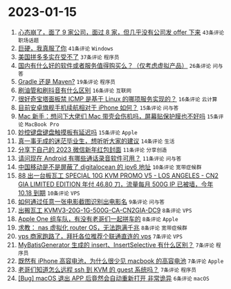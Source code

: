 # 2023-01-15

1. [心态崩了，面了 9 家公司，面过 8 家，但几乎没有公司发 offer 下来](https://www.v2ex.com/t/909005) `43条评论` `职场话题`
1. [巨硬，我真服了你](https://www.v2ex.com/t/909010) `41条评论` `Windows`
1. [美国拼多多实在受不了](https://www.v2ex.com/t/908994) `37条评论` `程序员`
1. [国内有什么好的软件或者服务值得购买么？（仅考虑虚拟产品）](https://www.v2ex.com/t/908998) `26条评论` `问与答`
1. [Gradle 还是 Maven?](https://www.v2ex.com/t/909047) `19条评论` `程序员`
1. [刷油管和刷抖音有什么区别](https://www.v2ex.com/t/909034) `16条评论` `互联网`
1. [很好奇宝塔面板禁 ICMP 是基于 Linux 的哪项服务实现的？](https://www.v2ex.com/t/909019) `16条评论` `云计算`
1. [目前安卓旗舰手机续航相对于 iPhone 如何？](https://www.v2ex.com/t/909044) `15条评论` `问与答`
1. [Mac 新手：想问下大佬们 Mac 带壳会伤机吗，屏幕贴保护膜也不好吗](https://www.v2ex.com/t/909039) `15条评论` `MacBook Pro`
1. [妙控键盘键盘触摸板有延迟吗](https://www.v2ex.com/t/908997) `15条评论` `Apple`
1. [真一事无成的迷茫毕业生，想听听大家的建议](https://www.v2ex.com/t/909070) `14条评论` `生活`
1. [分享下自己的 2023 微信新年红包封面](https://www.v2ex.com/t/909063) `11条评论` `分享创造`
1. [请问现在 Android 有哪些通话录音软件可用？](https://www.v2ex.com/t/909043) `11条评论` `问与答`
1. [中国移动是不是屏蔽了 digitalocean 的 ipv6 地址](https://www.v2ex.com/t/909041) `10条评论` `宽带症候群`
1. [88 出一台板瓦工 SPECIAL 10G KVM PROMO V5 - LOS ANGELES - CN2 GIA LIMITED EDITION 年付 46.80 刀，流量每月 500G IP 已被墙，今年 10.18 到期](https://www.v2ex.com/t/909026) `10条评论` `VPS`
1. [如何通过任意一张电影截图识别出电影名](https://www.v2ex.com/t/909033) `9条评论` `问与答`
1. [出搬瓦工 KVMV3-20G-1G-500G-CA-CN2GIA-DC9](https://www.v2ex.com/t/909027) `8条评论` `VPS`
1. [Apple One 组车队，有没有老哥们一起拼车的](https://www.v2ex.com/t/909001) `8条评论` `Apple`
1. [求教： nas 虚拟化 router OS，无法跑满千兆](https://www.v2ex.com/t/908996) `8条评论` `宽带症候群`
1. [vps 商家跑路了，拜托各位推荐个联通直连的 vps](https://www.v2ex.com/t/909076) `7条评论` `VPS`
1. [MyBatisGenerator 生成的 insert、InsertSelective 有什么区别？](https://www.v2ex.com/t/909015) `7条评论` `程序员`
1. [既然有 iPhone 高容电池，为什么很少见 macbook 的高容电池](https://www.v2ex.com/t/909013) `7条评论` `Apple`
1. [老哥们知道怎么远程 ssh 到 KVM 的 guest 系统吗？](https://www.v2ex.com/t/909004) `7条评论` `程序员`
1. [[Bug] macOS 退出 APP 后竟然会自动重新打开 非常诡异](https://www.v2ex.com/t/909059) `6条评论` `macOS`
